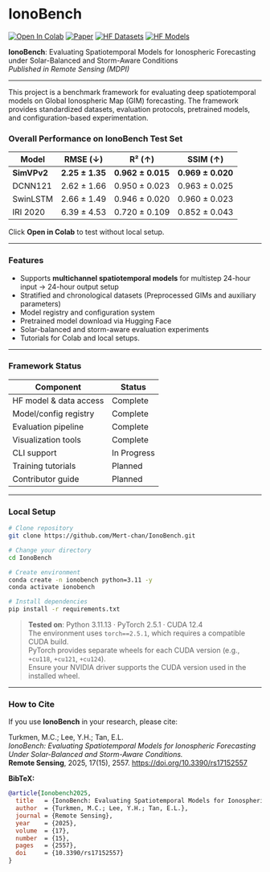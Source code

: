 # IonoBench

[![Open In Colab](https://colab.research.google.com/assets/colab-badge.svg)](https://colab.research.google.com/github/Mert-chan/IonoBench/blob/main/tutorial/colab_version.ipynb?flush_cache=true)
[![Paper](https://img.shields.io/badge/Paper-Remote%20Sensing-blue?logo=readthedocs&logoColor=white)](https://doi.org/10.3390/rs17152557)
[![HF Datasets](https://img.shields.io/badge/HF%20Datasets-IonoBench-blue?logo=huggingface)](https://huggingface.co/datasets/Mertjhan/IonoBench)
[![HF Models](https://img.shields.io/badge/HF%20Models-IonoBench-blue?logo=huggingface)](https://huggingface.co/Mertjhan/IonoBench)


**IonoBench**: Evaluating Spatiotemporal Models for Ionospheric Forecasting under Solar-Balanced and Storm-Aware Conditions  
*Published in Remote Sensing (MDPI)*

---

This project is a benchmark framework for evaluating deep spatiotemporal models on Global Ionospheric Map (GIM) forecasting. The framework provides standardized datasets, evaluation protocols, pretrained models, and configuration-based experimentation.

### Overall Performance on IonoBench Test Set
| Model       | RMSE (↓)       | R² (↑)         | SSIM (↑)       |
|-------------|----------------|----------------|----------------|
| **SimVPv2** | **2.25 ± 1.35** | **0.962 ± 0.015** | **0.969 ± 0.020** |
| DCNN121     | 2.62 ± 1.66     | 0.950 ± 0.023     | 0.963 ± 0.025     |
| SwinLSTM    | 2.66 ± 1.49     | 0.946 ± 0.020     | 0.960 ± 0.023     |
| IRI 2020    | 6.39 ± 4.53     | 0.720 ± 0.109     | 0.852 ± 0.043     |


Click **Open in Colab** to test without local setup.

---

### Features
- Supports **multichannel spatiotemporal models** for multistep 24-hour input → 24-hour output setup
- Stratified and chronological datasets (Preprocessed GIMs and auxiliary parameters)
- Model registry and configuration system
- Pretrained model download via Hugging Face
- Solar-balanced and storm-aware evaluation experiments
- Tutorials for Colab and local setups.

---

### Framework Status

| Component               | Status      |
|------------------------|-------------|
| HF model & data access | Complete    |
| Model/config registry  | Complete    |
| Evaluation pipeline    | Complete    |
| Visualization tools    | Complete    |
| CLI support            | In Progress |
| Training tutorials     | Planned     |
| Contributor guide      | Planned     |

---

### Local Setup 

```bash
# Clone repository
git clone https://github.com/Mert-chan/IonoBench.git
```
```bash
# Change your directory
cd IonoBench
```
```bash
# Create environment
conda create -n ionobench python=3.11 -y
conda activate ionobench
```
```bash
# Install dependencies
pip install -r requirements.txt
```
> **Tested on**: Python 3.11.13 · PyTorch 2.5.1 · CUDA 12.4  
> The environment uses `torch==2.5.1`, which requires a compatible CUDA build.  
> PyTorch provides separate wheels for each CUDA version (e.g., `+cu118`, `+cu121`, `+cu124`).  
> Ensure your NVIDIA driver supports the CUDA version used in the installed wheel.

---
### How to Cite

If you use **IonoBench** in your research, please cite:

Turkmen, M.C.; Lee, Y.H.; Tan, E.L.  
*IonoBench: Evaluating Spatiotemporal Models for Ionospheric Forecasting Under Solar-Balanced and Storm-Aware Conditions.*  
**Remote Sensing**, 2025, 17(15), 2557.
https://doi.org/10.3390/rs17152557

**BibTeX:**
```bibtex
@article{Ionobench2025,
  title   = {IonoBench: Evaluating Spatiotemporal Models for Ionospheric Forecasting under Solar-Balanced and Storm-Aware Conditions},
  author  = {Turkmen, M.C.; Lee, Y.H.; Tan, E.L.},
  journal = {Remote Sensing},
  year    = {2025},
  volume  = {17},
  number  = {15},
  pages   = {2557},
  doi     = {10.3390/rs17152557}
}
